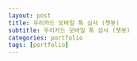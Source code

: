 ```yaml
---
layout: post
title: 우리카드 모바일 톡 심사 (챗봇)
subtitle: 우리카드 모바일 톡 심사 (챗봇)
categories: portfolio
tags: [portfolio]
---
```

